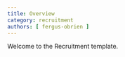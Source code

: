 ```yaml
---
title: Overview
category: recruitment
authors: [ fergus-obrien ]
---
```


Welcome to the Recruitment template.
